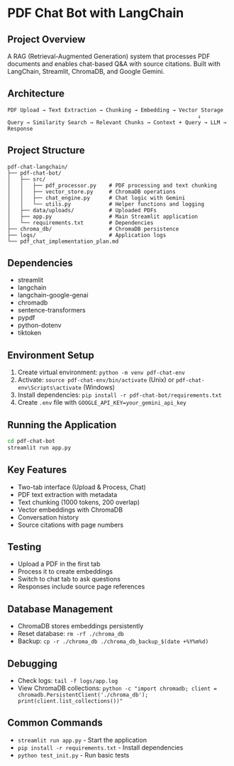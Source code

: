 # PDF Chat Bot with LangChain

## Project Overview
A RAG (Retrieval-Augmented Generation) system that processes PDF documents and enables chat-based Q&A with source citations. Built with LangChain, Streamlit, ChromaDB, and Google Gemini.

## Architecture
```
PDF Upload → Text Extraction → Chunking → Embedding → Vector Storage
                                                            ↓
Query → Similarity Search → Relevant Chunks → Context + Query → LLM → Response
```

## Project Structure
```
pdf-chat-langchain/
├── pdf-chat-bot/
│   ├── src/
│   │   ├── pdf_processor.py    # PDF processing and text chunking
│   │   ├── vector_store.py     # ChromaDB operations
│   │   ├── chat_engine.py      # Chat logic with Gemini
│   │   └── utils.py            # Helper functions and logging
│   ├── data/uploads/           # Uploaded PDFs
│   ├── app.py                  # Main Streamlit application
│   └── requirements.txt        # Dependencies
├── chroma_db/                  # ChromaDB persistence
├── logs/                       # Application logs
└── pdf_chat_implementation_plan.md
```

## Dependencies
- streamlit
- langchain
- langchain-google-genai
- chromadb
- sentence-transformers
- pypdf
- python-dotenv
- tiktoken

## Environment Setup
1. Create virtual environment: `python -m venv pdf-chat-env`
2. Activate: `source pdf-chat-env/bin/activate` (Unix) or `pdf-chat-env\Scripts\activate` (Windows)
3. Install dependencies: `pip install -r pdf-chat-bot/requirements.txt`
4. Create `.env` file with `GOOGLE_API_KEY=your_gemini_api_key`

## Running the Application
```bash
cd pdf-chat-bot
streamlit run app.py
```

## Key Features
- Two-tab interface (Upload & Process, Chat)
- PDF text extraction with metadata
- Text chunking (1000 tokens, 200 overlap)
- Vector embeddings with ChromaDB
- Conversation history
- Source citations with page numbers

## Testing
- Upload a PDF in the first tab
- Process it to create embeddings
- Switch to chat tab to ask questions
- Responses include source page references

## Database Management
- ChromaDB stores embeddings persistently
- Reset database: `rm -rf ./chroma_db`
- Backup: `cp -r ./chroma_db ./chroma_db_backup_$(date +%Y%m%d)`

## Debugging
- Check logs: `tail -f logs/app.log`
- View ChromaDB collections: `python -c "import chromadb; client = chromadb.PersistentClient('./chroma_db'); print(client.list_collections())"`

## Common Commands
- `streamlit run app.py` - Start the application
- `pip install -r requirements.txt` - Install dependencies
- `python test_init.py` - Run basic tests